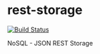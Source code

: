 # rest-storage

[![Build Status](https://travis-ci.org/irff/rest-storage.svg?branch=master)](https://travis-ci.org/irff/rest-storage)

NoSQL - JSON REST Storage